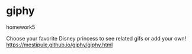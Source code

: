 # giphy
homework5

Choose your favorite Disney princess to see related gifs or add your own!
https://mestipule.github.io/giphy/giphy.html
